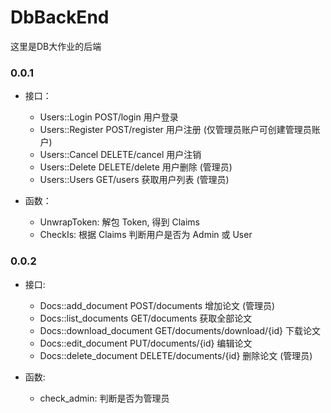 # DbBackEnd
这里是DB大作业的后端

### 0.0.1
- 接口：
    - Users::Login      POST/login      用户登录
    - Users::Register   POST/register   用户注册 (仅管理员账户可创建管理员账户)
    - Users::Cancel     DELETE/cancel   用户注销
    - Users::Delete     DELETE/delete   用户删除 (管理员)
    - Users::Users      GET/users       获取用户列表 (管理员)

- 函数：
    - UnwrapToken: 解包 Token, 得到 Claims
    - CheckIs: 根据 Claims 判断用户是否为 Admin 或 User


### 0.0.2
- 接口:
    - Docs::add_document        POST/documents                  增加论文 (管理员)
    - Docs::list_documents      GET/documents                   获取全部论文
    - Docs::download_document   GET/documents/download/{id}     下载论文 
    - Docs::edit_document       PUT/documents/{id}              编辑论文
    - Docs::delete_document     DELETE/documents/{id}           删除论文 (管理员)

- 函数:
    - check_admin: 判断是否为管理员

